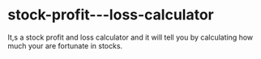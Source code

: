 # stock-profit---loss-calculator
It,s a stock profit and loss calculator and it will tell you by calculating how much your are fortunate  in stocks.
